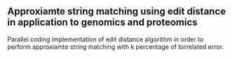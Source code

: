 ## Approxiamte string matching using edit distance in application to genomics and proteomics

Parallel coding implementation of edit distance algorithm in order to perform approxiamte string matching with k percentage of torrelated error.
